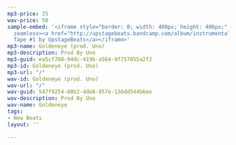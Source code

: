 ```yaml
---
mp3-price: 25
wav-price: 50
sample-embed: '<iframe style="border: 0; width: 400px; height: 406px;" src="https://bandcamp.com/EmbeddedPlayer/album=1576623668/size=large/bgcol=ffffff/linkcol=333333/artwork=none/track=3120054320/transparent=true/"
  seamless><a href="http://upstagebeats.bandcamp.com/album/instrumental-tape-1">Instrumental
  Tape #1 by UpstageBeats</a></iframe>'
mp3-name: Goldeneye (prod. Uno)
mp3-description: Prod By Uno
mp3-guid: ea5cf708-94dc-419b-a564-9f757055a2f2
mp3-id: Goldeneye (prod. Uno)
mp3-url: "/"
wav-id: Goldeneye (prod. Uno)
wav-url: "/"
wav-guid: 547f9254-88b2-4de8-857e-136dd544b6ee
wav-description: Prod By Uno
wav-name: Goldeneye
tags:
- New Beats
layout: ''

---
```

